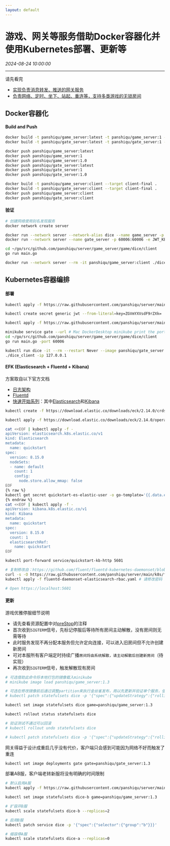 ```yaml
---
layout: default
---
```


# 游戏、网关等服务借助Docker容器化并使用Kubernetes部署、更新等
_2024-08-24 10:00:00_

* * *

请先看完
* [实现负责消息转发、推送的网关服务](093.html)
* [负责网络、定时、坐下、站起、重连等，支持多类游戏的无锁房间](092.html)

## Docker容器化

#### Build and Push
```bash
docker build -t panshiqu/game_server:latest -t panshiqu/game_server:1 -t panshiqu/game_server:1.0 --build-arg SERVER=game_server .
docker build -t panshiqu/gate_server:latest -t panshiqu/gate_server:1 -t panshiqu/gate_server:1.0 --build-arg SERVER=gate_server .

docker push panshiqu/game_server:latest
docker push panshiqu/game_server:1
docker push panshiqu/game_server:1.0
docker push panshiqu/gate_server:latest
docker push panshiqu/gate_server:1
docker push panshiqu/gate_server:1.0

docker build -t panshiqu/game_server:client --target client-final .
docker build -t panshiqu/gate_server:client --target client-final .
docker push panshiqu/game_server:client
docker push panshiqu/gate_server:client
```

#### 验证
```bash
# 创建网络使用别名发现服务
docker network create server

docker run --network server --network-alias dice --name game_server -p 60001:60001 --rm panshiqu/game_server:1.0
docker run --network server --name gate_server -p 60006:60006 -e JWT_KEY=ZGVmYXVsdF9rZXk= --rm panshiqu/gate_server:1.0

cd ~/go/src/github.com/panshiqu/server/game_server/game/dice/client
go run main.go

docker run --network server --rm -it panshiqu/game_server:client ./dice_client -ip dice
```

## Kubernetes容器编排

#### 部署
```bash
kubectl apply -f https://raw.githubusercontent.com/panshiqu/server/main/k8s/dice.yaml

kubectl create secret generic jwt --from-literal=key=ZGVmYXVsdF9rZXk=

kubectl apply -f https://raw.githubusercontent.com/panshiqu/server/main/k8s/gate.yaml

minikube service gate --url # Mac DockerDesktop minikube print the port
cd ~/go/src/github.com/panshiqu/server/game_server/game/dice/client
go run main.go -port 60006

kubectl run dice -it --rm --restart Never --image panshiqu/gate_server:client
./dice_client -ip 127.0.0.1
```

#### EFK (Elasticsearch + Fluentd + Kibana)
方案取自以下官方文档
* [日志架构](https://kubernetes.io/zh-cn/docs/concepts/cluster-administration/logging/)
* [Fluentd](https://docs.fluentd.org/container-deployment/kubernetes)
* [快速开始系列](https://www.elastic.co/guide/en/cloud-on-k8s/current/k8s-quickstart.html)：其中[Elasticsearch](https://www.elastic.co/guide/en/cloud-on-k8s/current/k8s-deploy-elasticsearch.html)和[Kibana](https://www.elastic.co/guide/en/cloud-on-k8s/current/k8s-deploy-kibana.html)

```bash
kubectl create -f https://download.elastic.co/downloads/eck/2.14.0/crds.yaml

kubectl apply -f https://download.elastic.co/downloads/eck/2.14.0/operator.yaml

cat <<EOF | kubectl apply -f -
apiVersion: elasticsearch.k8s.elastic.co/v1
kind: Elasticsearch
metadata:
  name: quickstart
spec:
  version: 8.15.0
  nodeSets:
  - name: default
    count: 1
    config:
      node.store.allow_mmap: false
EOF
{% raw %}
kubectl get secret quickstart-es-elastic-user -o go-template='{{.data.elastic | base64decode}}'
{% endraw %}
cat <<EOF | kubectl apply -f -
apiVersion: kibana.k8s.elastic.co/v1
kind: Kibana
metadata:
  name: quickstart
spec:
  version: 8.15.0
  count: 1
  elasticsearchRef:
    name: quickstart
EOF

kubectl port-forward service/quickstart-kb-http 5601

# 复制修改自：https://github.com/fluent/fluentd-kubernetes-daemonset/blob/master/fluentd-daemonset-elasticsearch-rbac.yaml
curl -s -O https://raw.githubusercontent.com/panshiqu/server/main/k8s/fluentd-daemonset-elasticsearch-rbac.yaml
kubectl apply -f fluentd-daemonset-elasticsearch-rbac.yaml # 请修改密码 FLUENT_ELASTICSEARCH_PASSWORD

# Open https://localhost:5601
```

#### 更新
游戏优雅停服细节说明
* 请先查看资源配置中对[preStop](https://github.com/panshiqu/server/blob/main/k8s/dice.yaml)的注释
* 首次收到`SIGTERM`信号，先标记停服后等待所有房间主动解散，没有房间则无需等待
* 此时服务发现不再分配本服务但允许定向连接，可以进入旧房间但不允许创建新房间
* 可对本服所有客户端定时持续广播`房间将由系统解散，请主动解散后创建新房间`（待实现）
* 再次收到`SIGTERM`信号，触发解散现有房间

```bash
# 可选借助此命令将本地打包的镜像载入minikube
# minikube image load panshiqu/game_server:1.3

# 可选在修改镜像前后通过调整partition来执行金丝雀发布，用以先更新并验证单个服务，值=replicas-1
# kubectl patch statefulsets dice -p '{"spec":{"updateStrategy":{"rollingUpdate":{"partition":1}}}}'

kubectl set image statefulsets dice game=panshiqu/game_server:1.3

kubectl rollout status statefulsets dice

# 验证测试不通过可以回滚
# kubectl rollout undo statefulsets dice

# kubectl patch statefulsets dice -p '{"spec":{"updateStrategy":{"rollingUpdate":{"partition":0}}}}'
```

网关得益于设计成重启几乎没有代价，客户端只会感到可能因为网络不好而触发了重连
```bash
kubectl set image deployments gate gate=panshiqu/gate_server:1.3
```

部署AB服，客户端老转新服将没有明确的时间限制
```bash
# 默认启用A服
kubectl apply -f https://raw.githubusercontent.com/panshiqu/server/main/k8s/dice-ab.yaml

kubectl set image statefulsets dice-b game=panshiqu/game_server:1.3

# 扩容开B服
kubectl scale statefulsets dice-b --replicas=2

# 启用B服
kubectl patch service dice -p '{"spec":{"selector":{"group":"b"}}}'

# 缩容停A服
kubectl scale statefulsets dice-a --replicas=0
```

